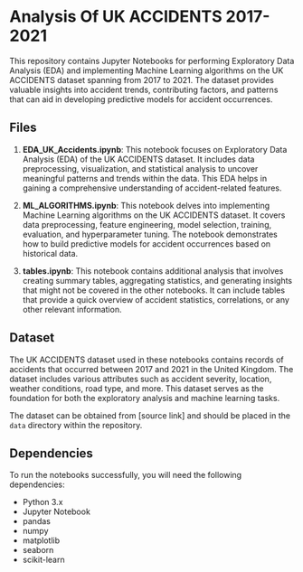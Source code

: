 # Analysis Of UK ACCIDENTS 2017-2021

This repository contains Jupyter Notebooks for performing Exploratory Data Analysis (EDA) and implementing Machine Learning algorithms on the UK ACCIDENTS dataset spanning from 2017 to 2021. The dataset provides valuable insights into accident trends, contributing factors, and patterns that can aid in developing predictive models for accident occurrences.

## Files

1. **EDA_UK_Accidents.ipynb**: This notebook focuses on Exploratory Data Analysis (EDA) of the UK ACCIDENTS dataset. It includes data preprocessing, visualization, and statistical analysis to uncover meaningful patterns and trends within the data. This EDA helps in gaining a comprehensive understanding of accident-related features.

2. **ML_ALGORITHMS.ipynb**: This notebook delves into implementing Machine Learning algorithms on the UK ACCIDENTS dataset. It covers data preprocessing, feature engineering, model selection, training, evaluation, and hyperparameter tuning. The notebook demonstrates how to build predictive models for accident occurrences based on historical data.

3. **tables.ipynb**: This notebook contains additional analysis that involves creating summary tables, aggregating statistics, and generating insights that might not be covered in the other notebooks. It can include tables that provide a quick overview of accident statistics, correlations, or any other relevant information.

## Dataset

The UK ACCIDENTS dataset used in these notebooks contains records of accidents that occurred between 2017 and 2021 in the United Kingdom. The dataset includes various attributes such as accident severity, location, weather conditions, road type, and more. This dataset serves as the foundation for both the exploratory analysis and machine learning tasks.

The dataset can be obtained from [source link] and should be placed in the `data` directory within the repository.

## Dependencies

To run the notebooks successfully, you will need the following dependencies:

- Python 3.x
- Jupyter Notebook
- pandas
- numpy
- matplotlib
- seaborn
- scikit-learn

```

